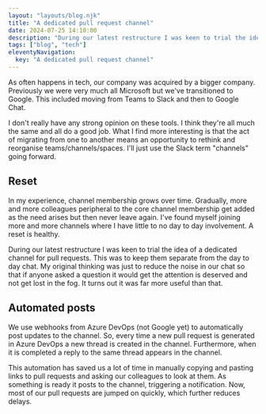 ```yaml
---
layout: "layouts/blog.njk"
title: "A dedicated pull request channel"
date: 2024-07-25 14:10:00
description: "During our latest restructure I was keen to trial the idea of a dedicated channel for pull requests."
tags: ["blog", "tech"]
eleventyNavigation:
  key: "A dedicated pull request channel"
---
```


As often happens in tech, our company was acquired by a bigger company. Previously we were very much all Microsoft but we've transitioned to Google. This included moving from Teams to Slack and then to Google Chat.

I don't really have any strong opinion on these tools. I think they're all much the same and all do a good job. What I find more interesting is that the act of migrating from one to another means an opportunity to rethink and reorganise teams/channels/spaces. I'll just use the Slack term "channels" going forward.

## Reset

In my experience, channel membership grows over time. Gradually, more and more colleagues peripheral to the core channel membership get added as the need arises but then never leave again. I've found myself joining more and more channels where I have little to no day to day involvement. A reset is healthy.

During our latest restructure I was keen to trial the idea of a dedicated channel for pull requests. This was to keep them separate from the day to day chat. My original thinking was just to reduce the noise in our chat so that if anyone asked a question it would get the attention is deserved and not get lost in the fog. It turns out it was far more useful than that.

## Automated posts

We use webhooks from Azure DevOps (not Google yet) to automatically post updates to the channel. So, every time a new pull request is generated in Azure DevOps a new thread is created in the channel. Furthermore, when it is completed a reply to the same thread appears in the channel.

This automation has saved us a lot of time in manually copying and pasting links to pull requests and asking our colleagues to look at them. As something is ready it posts to the channel, triggering a notification. Now, most of our pull requests are jumped on quickly, which further reduces delays.
